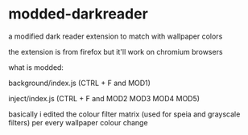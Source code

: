 # modded-darkreader

a modified dark reader extension to match with wallpaper colors

the extension is from firefox but it'll work on chromium browsers 

what is modded:

background/index.js (CTRL + F and MOD1)

inject/index.js (CTRL + F and MOD2 MOD3 MOD4 MOD5)

basically i edited the colour filter matrix (used for speia and grayscale filters) per every wallpaper colour change
